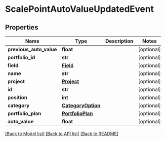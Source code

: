 # ScalePointAutoValueUpdatedEvent

## Properties
Name | Type | Description | Notes
------------ | ------------- | ------------- | -------------
**previous_auto_value** | **float** |  | [optional] 
**portfolio_id** | **str** |  | [optional] 
**field** | [**Field**](Field.md) |  | [optional] 
**name** | **str** |  | [optional] 
**project** | [**Project**](Project.md) |  | [optional] 
**id** | **str** |  | [optional] 
**position** | **int** |  | [optional] 
**category** | [**CategoryOption**](CategoryOption.md) |  | [optional] 
**portfolio_plan** | [**PortfolioPlan**](PortfolioPlan.md) |  | [optional] 
**auto_value** | **float** |  | [optional] 

[[Back to Model list]](../README.md#documentation-for-models) [[Back to API list]](../README.md#documentation-for-api-endpoints) [[Back to README]](../README.md)


